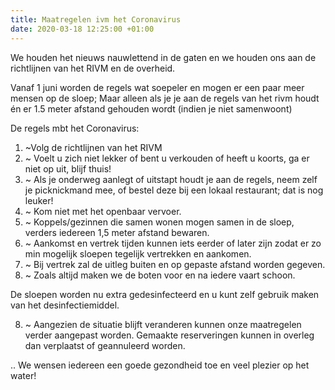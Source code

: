 ```yaml
---
title: Maatregelen ivm het Coronavirus
date: 2020-03-18 12:25:00 +01:00
---
```



We houden het nieuws nauwlettend in de gaten en we houden ons aan de richtlijnen van het RIVM en de overheid. 

Vanaf 1 juni worden de regels wat soepeler en mogen er een paar meer mensen op de sloep; 
Maar alleen als je je aan de regels van het rivm houdt én er 1.5 meter afstand gehouden wordt (indien je niet samenwoont) 

De regels mbt het Coronavirus:

1. ~Volg de richtlijnen van het RIVM
2. ~ Voelt u zich niet lekker of bent u verkouden of heeft u koorts, ga er niet op uit, blijf thuis!
3. ~ Als je onderweg aanlegt of uitstapt houdt je aan de regels, neem zelf je picknickmand mee, of bestel deze bij een lokaal restaurant; dat is nog leuker!
4. ~ Kom niet met het openbaar vervoer.
5. ~ Koppels/gezinnen die samen wonen mogen samen in de sloep, verders iedereen 1,5 meter afstand bewaren. 
6. ~ Aankomst en vertrek tijden kunnen iets eerder of later zijn zodat er zo min mogelijk sloepen tegelijk vertrekken en aankomen.
 7. ~ Bij vertrek zal de uitleg buiten en op gepaste afstand worden gegeven.  
8. ~ Zoals altijd maken we de boten voor en na iedere vaart schoon.

De sloepen worden nu extra gedesinfecteerd en u kunt zelf gebruik maken van het desinfectiemiddel.

8. ~ Aangezien de situatie blijft veranderen kunnen onze maatregelen verder aangepast worden. Gemaakte reserveringen kunnen in overleg dan verplaatst of geannuleerd worden.

.. We wensen iedereen een goede gezondheid toe en veel plezier op het water!